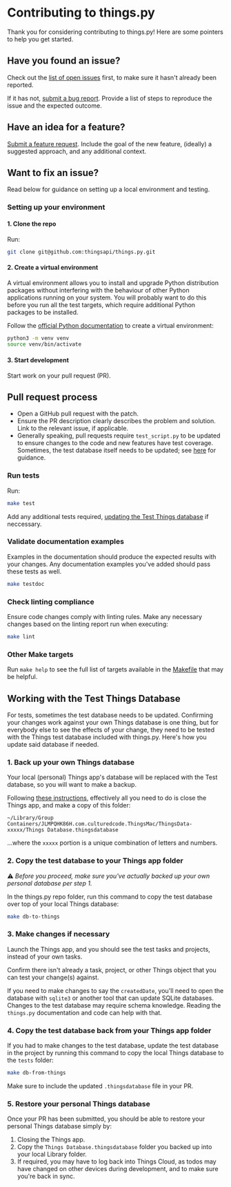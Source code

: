 # Contributing to things.py

Thank you for considering contributing to things.py! Here are some pointers to help you get started.

## Have you found an issue?

Check out the [list of open issues](https://github.com/thingsapi/things.py/issues) first, to make sure it hasn't already been reported.

If it has not, [submit a bug report](https://github.com/thingsapi/things.py/issues/new/choose). Provide a list of steps to reproduce the issue and the expected outcome.

## Have an idea for a feature?

[Submit a feature request](https://github.com/thingsapi/things.py/issues/new/choose). Include the goal of the new feature, (ideally) a suggested approach, and any additional context.

## Want to fix an issue?

Read below for guidance on setting up a local environment and testing.

### Setting up your environment

#### 1. Clone the repo

Run:
```sh
git clone git@github.com:thingsapi/things.py.git
```

#### 2. Create a virtual environment

A virtual environment allows you to install and upgrade Python distribution packages without interfering with the behaviour of other Python applications running on your system. You will probably want to do this before you run all the test targets, which require additional Python packages to be installed.

Follow the [official Python documentation](https://docs.python.org/3/tutorial/venv.html) to create a virtual environment:
```sh
python3 -m venv venv
source venv/bin/activate
```

#### 3. Start development

Start work on your pull request (PR).

## Pull request process

- Open a GitHub pull request with the patch.
- Ensure the PR description clearly describes the problem and solution. Link to the relevant issue, if applicable.
- Generally speaking, pull requests require `test_script.py` to be updated to ensure changes to the code and new features have test coverage. Sometimes, the test database itself needs to be updated; see [here](#working-with-the-test-things-database) for guidance.

### Run tests

Run:
```sh
make test
```

Add any additional tests required, [updating the Test Things database](#working-with-the-test-things-database) if neccessary.

### Validate documentation examples

Examples in the documentation should produce the expected results with your changes. Any documentation examples you've added should pass these tests as well.
```sh
make testdoc
```

### Check linting compliance

Ensure code changes comply with linting rules. Make any necessary changes based on the linting report run when executing:
```sh
make lint
```

### Other Make targets

Run `make help` to see the full list of targets available in the [Makefile](https://github.com/thingsapi/things.py/blob/master/Makefile) that may be helpful.

## Working with the Test Things Database

For tests, sometimes the test database needs to be updated. Confirming your changes work against your own Things database is one thing, but for everybody else to see the effects of your change, they need to be tested with the Things test database included with things.py. Here's how you update said database if needed.

### 1. Back up your own Things database

Your local (personal) Things app's database will be replaced with the Test database, so you will want to make a backup.

Following [these instructions](https://culturedcode.com/things/support/articles/2803570/), effectively all you need to do is close the Things app, and make a copy of this folder:

```
~/Library/Group Containers/JLMPQHK86H.com.culturedcode.ThingsMac/ThingsData-xxxxx/Things Database.thingsdatabase
```

...where the `xxxxx` portion is a unique combination of letters and numbers.

### 2. Copy the test database to your Things app folder

⚠️ _Before you proceed, make sure you've actually backed up your own personal database per step 1._

In the things.py repo folder, run this command to copy the test database over top of your local Things database:

```sh
make db-to-things
```

### 3. Make changes if necessary

Launch the Things app, and you should see the test tasks and projects, instead of your own tasks.

Confirm there isn't already a task, project, or other Things object that you can test your change(s) against.

If you need to make changes to say the `createdDate`, you'll need to open the database with `sqlite3` or another tool that can update SQLite databases. Changes to the test database may require schema knowledge. Reading the `things.py` documentation and code can help with that.

### 4. Copy the test database back from your Things app folder

If you had to make changes to the test database, update the test database in the project by running this command to copy the local Things database to the `tests` folder:

```sh
make db-from-things
```

Make sure to include the updated `.thingsdatabase` file in your PR.

### 5. Restore your personal Things database

Once your PR has been submitted, you should be able to restore your personal Things database simply by:

1. Closing the Things app.
2. Copy the `Things Database.thingsdatabase` folder you backed up into your local Library folder. 
3. If required, you may have to log back into Things Cloud, as todos may have changed on other devices during development, and to make sure you're back in sync.
